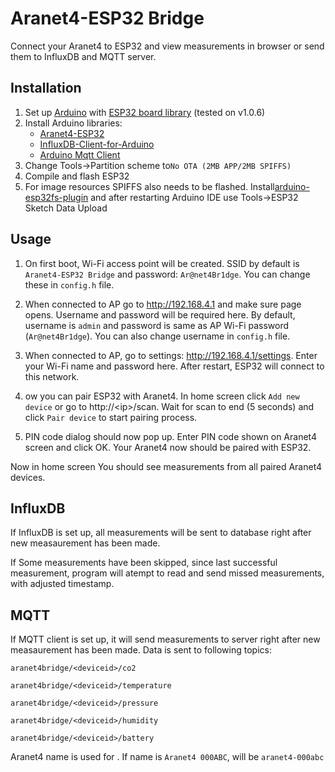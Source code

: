 # Aranet4-ESP32 Bridge
Connect your Aranet4 to ESP32 and view measurements in browser or send them to InfluxDB and MQTT server.

## Installation
1. Set up [Arduino](https://www.arduino.cc/) with [ESP32 board library](https://github.com/espressif/arduino-esp32) (tested on v1.0.6)
2. Install Arduino libraries:
	* [Aranet4-ESP32](https://github.com/Anrijs/Aranet4-ESP32)
	* [InfluxDB-Client-for-Arduino](https://github.com/tobiasschuerg/InfluxDB-Client-for-Arduino)
	* [Arduino Mqtt Client](https://github.com/arduino-libraries/ArduinoMqttClient/)
3. Change Tools->Partition scheme to`No OTA (2MB APP/2MB SPIFFS)`
4. Compile and flash ESP32
5. For image resources SPIFFS also needs to be flashed. Install[arduino-esp32fs-plugin](https://github.com/me-no-dev/arduino-esp32fs-plugin) and after restarting Arduino IDE use Tools->ESP32 Sketch Data Upload

## Usage
1. On first boot, Wi-Fi access point will be created. SSID by default is `Aranet4-ESP32 Bridge` and password: `Ar@net4Br1dge`. You can change these in `config.h` file.

2. When connected to AP go to http://192.168.4.1 and make sure page opens. Username and password will be required here. By default, username is `admin` and password is same as AP Wi-Fi password (`Ar@net4Br1dge`). You can also change username in  `config.h`  file.

3. When connected to AP, go to settings: http://192.168.4.1/settings. Enter your Wi-Fi name and password here. After restart, ESP32 will connect to this network.

4. ow you can pair ESP32 with Aranet4. In home screen click `Add new device` or go to http://\<ip\>/scan. Wait for scan to end (5 seconds) and click `Pair device` to start pairing process.

5. PIN code dialog should now pop up. Enter PIN code shown on Aranet4 screen and click OK. Your Aranet4 now should be paired with ESP32.

Now in home screen You should see measurements from all paired Aranet4 devices.

## InfluxDB
If InfluxDB is set up, all measurements will be sent to database right after new measaurement has been made.

If Some measurements have been skipped, since last successful measurement, program will atempt to read and send missed measurements, with adjusted timestamp.

## MQTT
If MQTT client is set up, it will send measurements to server right after new measaurement has been made. Data is sent to following topics:

`aranet4bridge/<deviceid>/co2`

`aranet4bridge/<deviceid>/temperature`

`aranet4bridge/<deviceid>/pressure`

`aranet4bridge/<deviceid>/humidity`

`aranet4bridge/<deviceid>/battery`


Aranet4 name is used for <deivceid>. If name is `Aranet4 000ABC`, <deviceid> will be `aranet4-000abc`